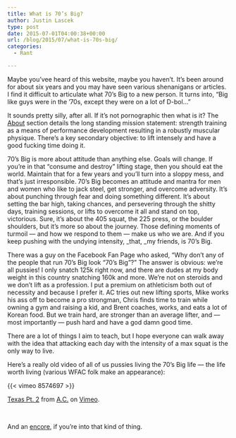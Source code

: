 ```yaml
---
title: What is 70’s Big?
author: Justin Lascek
type: post
date: 2015-07-01T04:00:38+00:00
url: /blog/2015/07/what-is-70s-big/
categories:
  - Rant

---
```

Maybe you&#8217;vee heard of this website, maybe you haven&#8217;t. It&#8217;s been around for&nbsp;about six years and you may have seen various shenanigans or articles. I find it difficult to articulate what 70&#8217;s Big to a new person. It turns into, &#8220;Big like guys were in the &#8217;70s, except they were on a lot of D-bol&#8230;&#8221;

It sounds pretty silly, after all. If it&#8217;s not pornographic then what is it? The [About][1] section details the long standing mission statement: strength training as a means of performance development resulting in a&nbsp;robustly muscular physique. There&#8217;s a key secondary objective: to lift intensely and have a good fucking time doing it.

70&#8217;s Big is more about attitude than anything else. Goals will change. If you&#8217;re in that &#8220;consume and destroy&#8221; lifting stage, then you should eat the world. Maintain that for a few years and you&#8217;ll turn into a sloppy mess, and that&#8217;s just irresponsible. 70&#8217;s Big becomes an attitude and mantra for men and women who like to jack steel, get stronger, and overcome adversity. It&#8217;s about punching through fear and doing something different. It&#8217;s about setting the bar high, taking chances, and persevering through the shitty days, training sessions, or lifts to overcome it all and stand on top, victorious. Sure, it&#8217;s about the 405 squat, the 225 press, or the&nbsp;boulder shoulders, but it&#8217;s more so about the journey. Those defining moments of turmoil &#8212; and how we respond to them &#8212; make us who we are. And if you keep pushing with the undying intensity,&nbsp;_that,&nbsp;_my friends, is 70&#8217;s Big.

There was a guy on the Facebook Fan Page who asked, &#8220;Why don&#8217;t any of the people that run 70&#8217;s Big look &#8220;70&#8217;s Big&#8221;?&#8221; The answer is obvious: we&#8217;re all pussies! I only snatch 125k right now, and there are dudes at my body weight in this country snatching 160k and more. We&#8217;re not on steroids and we don&#8217;t lift as a profession. I put a premium on athleticism both out of necessity and because I prefer it. AC tries out new lifting sports, Mike works his ass off to become a pro strongman, Chris finds time to train&nbsp;while owning a gym and raising a kid, and Brent coaches, works, and eats a lot of Korean food. But we train hard, are stronger than an average lifter, and &#8212; most importantly &#8212; push hard and have a god damn good time.

There are a lot of things I aim to teach, but I hope everyone can walk away with the idea that attacking each day with the intensity of a max squat is the only way to live.

Here&#8217;s a really old video of all of us pussies living the 70&#8217;s Big life &#8212; the life worth living (various WFAC folk make an appearance):

{{< vimeo 8574697 >}}

[Texas Pt. 2][2] from [A.C.][3] on [Vimeo][4].

&nbsp;

And an [encore][5], if you&#8217;re into that kind of thing.

 [1]: /about/
 [2]: https://vimeo.com/8574697
 [3]: https://vimeo.com/user802431
 [4]: https://vimeo.com
 [5]: https://www.youtube.com/watch?v=htHHYrG0ziQ
